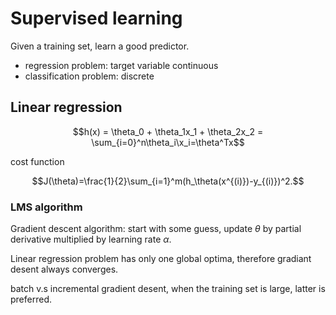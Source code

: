 # Supervised learning

Given a training set, learn a good predictor.

- regression problem: target variable continuous
- classification problem: discrete

## Linear regression

$$h(x) = \theta_0 + \theta_1x_1 + \theta_2x_2 = \sum_{i=0}^n\theta_i\x_i=\theta^Tx$$

cost function

$$J(\theta)=\frac{1}{2}\sum_{i=1}^m(h_\theta(x^{(i)})-y_{(i)})^2.$$

### LMS algorithm

Gradient descent algorithm: start with some guess, update $\theta$ by partial derivative multiplied by learning rate $\alpha$.

Linear regression problem has only one global optima, therefore gradiant desent always converges.

batch v.s incremental gradient desent, when the training set is large, latter is preferred.




